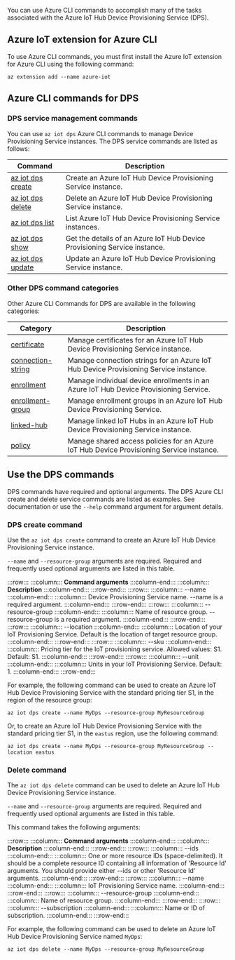 You can use Azure CLI commands to accomplish many of the tasks associated with the Azure IoT Hub Device Provisioning Service (DPS).

## Azure IoT extension for Azure CLI

To use Azure CLI commands, you must first install the Azure IoT extension for Azure CLI using the following command:

```azurecli
az extension add --name azure-iot
```

## Azure CLI commands for DPS

### DPS service management commands

You can use `az iot dps` Azure CLI commands to manage Device Provisioning Service instances. The DPS service commands are listed as follows:

| Command | Description |
| --- | --- |
| [az iot dps create](/cli/azure/iot/dps?view=azure-cli-latest#az-iot-dps-create&preserve-view=true) | Create an Azure IoT Hub Device Provisioning Service instance. |
| [az iot dps delete](/cli/azure/iot/dps?view=azure-cli-latest#az-iot-dps-delete&preserve-view=true) | Delete an Azure IoT Hub Device Provisioning Service instance. |
| [az iot dps list](/cli/azure/iot/dps?view=azure-cli-latest#az-iot-dps-list&preserve-view=true) | List Azure IoT Hub Device Provisioning Service instances. |
| [az iot dps show](/cli/azure/iot/dps?view=azure-cli-latest#az-iot-dps-show&preserve-view=true) | Get the details of an Azure IoT Hub Device Provisioning Service instance. |
| [az iot dps update](/cli/azure/iot/dps?view=azure-cli-latest#az-iot-dps-update&preserve-view=true) | Update an Azure IoT Hub Device Provisioning Service instance. |

### Other DPS command categories

Other Azure CLI Commands for DPS are available in the following categories:

| Category | Description |
| --- | --- |
| [certificate](/cli/azure/iot/dps/certificate?view=azure-cli-latest&preserve-view=true) | Manage certificates for an Azure IoT Hub Device Provisioning Service instance. |
| [connection-string](/cli/azure/iot/dps/connection-string?view=azure-cli-latest&preserve-view=true) | Manage connection strings for an Azure IoT Hub Device Provisioning Service instance. |
| [enrollment](/cli/azure/iot/dps/enrollment?view=azure-cli-latest&preserve-view=true) | Manage individual device enrollments in an Azure IoT Hub Device Provisioning Service. |
| [enrollment-group](/cli/azure/iot/dps/enrollment-group?view=azure-cli-latest&preserve-view=true) | Manage enrollment groups in an Azure IoT Hub Device Provisioning Service. |
| [linked-hub](/cli/azure/iot/dps/linked-hub?view=azure-cli-latest&preserve-view=true) | Manage linked IoT Hubs in an Azure IoT Hub Device Provisioning Service instance. |
| [policy](/cli/azure/iot/dps/policy?view=azure-cli-latest&preserve-view=true) | Manage shared access policies for an Azure IoT Hub Device Provisioning Service instance. |

## Use the DPS commands

DPS commands have required and optional arguments. The DPS Azure CLI create and delete service commands are listed as examples. See documentation or use the `--help` command argument for argument details.

### DPS create command

Use the `az iot dps create` command to create an Azure IoT Hub Device Provisioning Service instance.

`--name` and `--resource-group` arguments are required. Required and frequently used optional arguments are listed in this table.

:::row:::
  :::column:::
    **Command arguments**
  :::column-end:::
  :::column:::
    **Description**
  :::column-end:::
:::row-end:::
:::row:::
  :::column:::
    \--name
  :::column-end:::
  :::column:::
    Device Provisioning Service name.
\--name is a required argument.
  :::column-end:::
:::row-end:::
:::row:::
  :::column:::
    \--resource-group
  :::column-end:::
  :::column:::
    Name of resource group.
\--resource-group is a required argument.
  :::column-end:::
:::row-end:::
:::row:::
  :::column:::
    \--location
  :::column-end:::
  :::column:::
    Location of your IoT Provisioning Service. Default is the location of target resource group.
  :::column-end:::
:::row-end:::
:::row:::
  :::column:::
    \--sku
  :::column-end:::
  :::column:::
    Pricing tier for the IoT provisioning service. Allowed values: S1. Default: S1.
  :::column-end:::
:::row-end:::
:::row:::
  :::column:::
    \--unit
  :::column-end:::
  :::column:::
    Units in your IoT Provisioning Service. Default: 1.
  :::column-end:::
:::row-end:::

For example, the following command can be used to create an Azure IoT Hub Device Provisioning Service with the standard pricing tier S1, in the region of the resource group:

`az iot dps create --name MyDps --resource-group MyResourceGroup`

Or, to create an Azure IoT Hub Device Provisioning Service with the standard pricing tier S1, in the `eastus` region, use the following command:

`az iot dps create --name MyDps --resource-group MyResourceGroup --location eastus`

### Delete command

The `az iot dps delete` command can be used to delete an Azure IoT Hub Device Provisioning Service instance.

`--name` and `--resource-group` arguments are required. Required and frequently used optional arguments are listed in this table.

This command takes the following arguments:

:::row:::
  :::column:::
    **Command arguments**
  :::column-end:::
  :::column:::
    **Description**
  :::column-end:::
:::row-end:::
:::row:::
  :::column:::
    \--ids
  :::column-end:::
  :::column:::
    One or more resource IDs (space-delimited). It should be a complete resource ID containing all information of 'Resource Id' arguments. You should provide either --ids or other 'Resource Id' arguments.
  :::column-end:::
:::row-end:::
:::row:::
  :::column:::
    \--name
  :::column-end:::
  :::column:::
    IoT Provisioning Service name.
  :::column-end:::
:::row-end:::
:::row:::
  :::column:::
    \--resource-group
  :::column-end:::
  :::column:::
    Name of resource group.
  :::column-end:::
:::row-end:::
:::row:::
  :::column:::
    \--subscription
  :::column-end:::
  :::column:::
    Name or ID of subscription.
  :::column-end:::
:::row-end:::

For example, the following command can be used to delete an Azure IoT Hub Device Provisioning Service named `MyDps`:

`az iot dps delete --name MyDps --resource-group MyResourceGroup`
